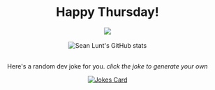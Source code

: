 <div align="center">
<h1>Happy Thursday!</h1>
<img src="./assets/intro.gif"/>
</div>
<br/>
<div align="center">
  <img src="https://github-readme-stats.vercel.app/api?username=PurpleNurps&show_icons=true&theme=transparent" alt="Sean Lunt's GitHub stats">
</div>
<br/>
<div align="center">
<p>Here's a random dev joke for you. <em>click the joke to generate your own</em></p>
<a href="https://readme-jokes.vercel.app/">
<img src="https://readme-jokes.vercel.app/api" alt="Jokes Card" />
</a>
</div>